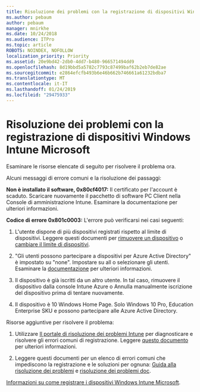 ```yaml
---
title: Risoluzione dei problemi con la registrazione di dispositivi Windows Intune Microsoft
ms.author: pebaum
author: pebaum
manager: mnirkhe
ms.date: 10/24/2018
ms.audience: ITPro
ms.topic: article
ROBOTS: NOINDEX, NOFOLLOW
localization_priority: Priority
ms.assetid: 20e9bd42-2db0-4dd7-b480-966571494dd9
ms.openlocfilehash: 8d19bbd5a5782c7793c87499baf62b2eb7de82ae
ms.sourcegitcommit: e2864efcfb493b6e46b662b746661a61232bdba7
ms.translationtype: MT
ms.contentlocale: it-IT
ms.lasthandoff: 01/24/2019
ms.locfileid: "29475933"
---
```

# <a name="troubleshoot-issues-with-enrolling-windows-devices-in-microsoft-intune"></a>Risoluzione dei problemi con la registrazione di dispositivi Windows Intune Microsoft

Esaminare le risorse elencate di seguito per risolvere il problema ora. 
  
Alcuni messaggi di errore comuni e la risoluzione dei passaggi:
  
 **Non è installato il software, 0x80cf4017:** Il certificato per l'account è scaduto. Scaricare nuovamente il pacchetto di software PC Client nella Console di amministrazione Intune. Esaminare la documentazione per ulteriori informazioni. 
  
 **Codice di errore 0x801c0003:** L'errore può verificarsi nei casi seguenti: 
  
1. L'utente dispone di più dispositivi registrati rispetto al limite di dispositivi. Leggere questi documenti per [rimuovere un dispositivo](https://docs.microsoft.com/en-us/intune/devices-wipe) o [cambiare il limite di dispositivi](https://docs.microsoft.com/en-us/intune/enrollment-restrictions-set#set-device-limit-restrictions).
    
2. "Gli utenti possono partecipare a dispositivi per Azure Active Directory" è impostato su "none". Impostare su all o selezionare gli utenti. Esaminare la [documentazione](https://docs.microsoft.com/en-us/azure/active-directory/device-management-azure-portal#configure-device-settings) per ulteriori informazioni. 
    
3. Il dispositivo è già iscritti da un altro utente. In tal caso, rimuovere il dispositivo dalla console Intune Azure o Annulla manualmente iscrizione del dispositivo prima di tentare nuovamente.
    
4. Il dispositivo è 10 Windows Home Page. Solo Windows 10 Pro, Education Enterprise SKU e possono partecipare alle Azure Active Directory.
    
Risorse aggiuntive per risolvere il problema:
  
1. Utilizzare [Il portale di risoluzione dei problemi Intune](https://devicemanagement.microsoft.com/#blade/Microsoft_Intune_DeviceSettings/TroubleshootBlade) per diagnosticare e risolvere gli errori comuni di registrazione. Leggere [questo documento](https://docs.microsoft.com/en-us/intune/help-desk-operators) per ulteriori informazioni. 
    
2. Leggere questi documenti per un elenco di errori comuni che impediscono la registrazione e le soluzioni per ognuna: [Guida alla risoluzione dei problemi](https://support.microsoft.com/en-us/help/4089533/troubleshooting-windows-device-enrollment-problems-in-microsoft-intune) e [risoluzione dei problemi doc](https://docs.microsoft.com/en-us/intune-classic/troubleshoot/troubleshoot-device-enrollment-in-intune).
    
[Informazioni su come registrare i dispositivi Windows Intune Microsoft](https://docs.microsoft.com/en-us/intune/windows-enroll).
  

